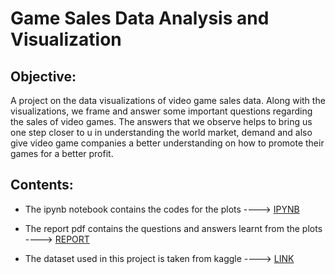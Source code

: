 # Game Sales Data Analysis and Visualization

## Objective:
A project on the data visualizations of video game sales data. Along with the visualizations, we frame and answer some important questions regarding the sales of video games. The answers that we observe helps to bring us one step closer to u in understanding the world market, demand and also give video game companies a better understanding on how to promote their games for a better profit.

## Contents:
* The ipynb notebook contains the codes for the plots ----> [IPYNB](https://github.com/Dharineesh-Karthikeyan/Video-game-sales-Visualization/blob/main/Case_Study.ipynb)

* The report pdf contains the questions and answers learnt from the plots ----> [REPORT](https://github.com/Dharineesh-Karthikeyan/Video-game-sales-Visualization/blob/main/Report.pdf)

* The dataset used in this project is taken from kaggle ----> [LINK](https://www.kaggle.com/gregorut/videogamesales)

